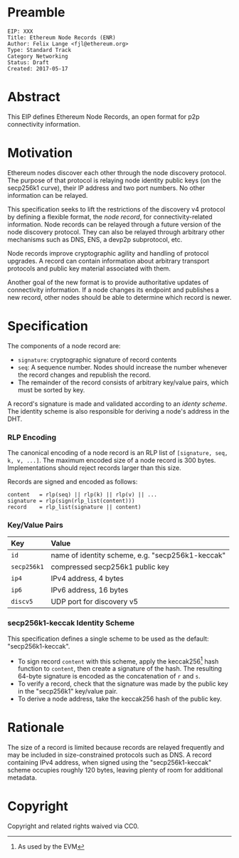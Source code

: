 # Preamble

    EIP: XXX
    Title: Ethereum Node Records (ENR)
    Author: Felix Lange <fjl@ethereum.org>
    Type: Standard Track
    Category Networking
    Status: Draft
    Created: 2017-05-17

# Abstract

This EIP defines Ethereum Node Records, an open format for p2p connectivity information.

# Motivation

Ethereum nodes discover each other through the node discovery protocol. The purpose of
that protocol is relaying node identity public keys (on the secp256k1 curve), their IP
address and two port numbers. No other information can be relayed.

This specification seeks to lift the restrictions of the discovery v4 protocol by defining
a flexible format, the *node record*, for connectivity-related information. Node records
can be relayed through a future version of the node discovery protocol. They can also be
relayed through arbitrary other mechanisms such as DNS, ENS, a devp2p subprotocol, etc.

Node records improve cryptographic agility and handling of protocol upgrades. A record can
contain information about arbitrary transport protocols and public key material associated
with them.

Another goal of the new format is to provide authoritative updates of connectivity
information. If a node changes its endpoint and publishes a new record, other nodes should
be able to determine which record is newer.

# Specification

The components of a node record are:

- `signature`: cryptographic signature of record contents
- `seq`: A sequence number. Nodes should increase the number whenever the record changes
   and republish the record.
-  The remainder of the record consists of arbitrary key/value pairs, which must be sorted
   by key.

A record's signature is made and validated according to an *identy scheme*. The identity
scheme is also responsible for deriving a node's address in the DHT.

### RLP Encoding

The canonical encoding of a node record is an RLP list of `[signature, seq, k, v, ...]`.
The maximum encoded size of a node record is 300 bytes. Implementations should reject
records larger than this size.

Records are signed and encoded as follows:

    content   = rlp(seq) || rlp(k) || rlp(v) || ...
    signature = rlp(sign(rlp_list(content)))
    record    = rlp_list(signature || content)

### Key/Value Pairs

| Key          | Value                                            |
|:-------------|:-------------------------------------------------|
| `id`         | name of identity scheme, e.g. "secp256k1-keccak" |
| `secp256k1`  | compressed secp256k1 public key                  |
| `ip4`        | IPv4 address, 4 bytes                            |
| `ip6`        | IPv6 address, 16 bytes                           |
| `discv5`     | UDP port for discovery v5                        |

### secp256k1-keccak Identity Scheme

This specification defines a single scheme to be used as the default: "secp256k1-keccak".

- To sign record `content` with this scheme, apply the keccak256[^1] hash function to
  `content`, then create a signature of the hash. The resulting 64-byte signature is
  encoded as the concatenation of `r` and `s`.
- To verify a record, check that the signature was made by the public key in the
  "secp256k1" key/value pair.
- To derive a node address, take the keccak256 hash of the public key.

[^1]: As used by the EVM

# Rationale

The size of a record is limited because records are relayed frequently and may be included
in size-constrained protocols such as DNS. A record containing IPv4 address, when signed
using the "secp256k1-keccak" scheme occupies roughly 120 bytes, leaving plenty of room for
additional metadata.

# Copyright

Copyright and related rights waived via CC0.

